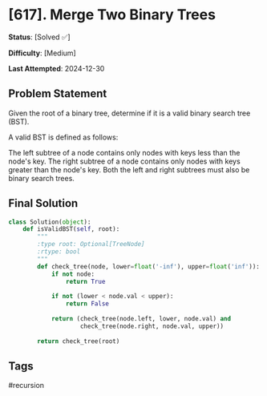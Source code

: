 # [617]. Merge Two Binary Trees

**Status**: [Solved ✅]

**Difficulty**: [Medium]

**Last Attempted**: 2024-12-30

## Problem Statement

Given the root of a binary tree, determine if it is a valid binary search tree (BST).

A valid BST is defined as follows:

The left 
subtree
 of a node contains only nodes with keys less than the node's key.
The right subtree of a node contains only nodes with keys greater than the node's key.
Both the left and right subtrees must also be binary search trees.



## Final Solution

```python
class Solution(object):
    def isValidBST(self, root):
        """
        :type root: Optional[TreeNode]
        :rtype: bool
        """
        def check_tree(node, lower=float('-inf'), upper=float('inf')):
            if not node:
                return True
            
            if not (lower < node.val < upper):
                return False
            
            return (check_tree(node.left, lower, node.val) and
                    check_tree(node.right, node.val, upper))
        
        return check_tree(root)


```

## Tags
#recursion